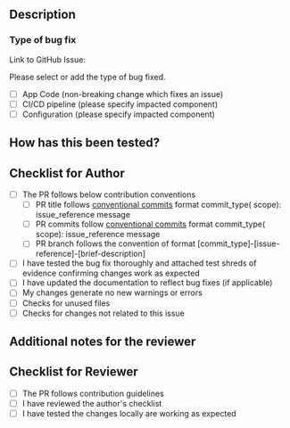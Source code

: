 ## Description

<!-- 
Please provide a summary of the bug being fixed, the motivation for fixing it, and any context regarding how it impacts the functionality or users. 
Please specify if this PR has a dependency on any other changes.
-->

### Type of bug fix

Link to GitHub Issue:

Please select or add the type of bug fixed.

- [ ] App Code (non-breaking change which fixes an issue)
- [ ] CI/CD pipeline (please specify impacted component)
- [ ] Configuration (please specify impacted component)

## How has this been tested?

<!--
Please describe the tests that you ran to verify your changes. Provide instructions so we can reproduce the bug, and describe the expected behavior after the fix.

- Test case 1 (please describe)
- Test case 2 (please describe)

Please attach relevant shreds of evidence supporting the test execution.
-->

## Checklist for Author

- [ ] The PR follows below contribution conventions
    - [ ] PR title follows [conventional commits](https://docs.cocogitto.io/guide/commit.html) format commit_type(
      scope): issue_reference message
    - [ ] PR commits follow [conventional commits](https://docs.cocogitto.io/guide/commit.html) format commit_type(
      scope): issue_reference message
    - [ ] PR branch follows the convention of format [commit_type]-[issue-reference]-[brief-description]
- [ ] I have tested the bug fix thoroughly and attached test shreds of evidence confirming changes work as expected
- [ ] I have updated the documentation to reflect bug fixes (if applicable)
- [ ] My changes generate no new warnings or errors
- [ ] Checks for unused files
- [ ] Checks for changes not related to this issue

## Additional notes for the reviewer

<!-- Add any information that can be useful to the reviewer -->

## Checklist for Reviewer

- [ ] The PR follows contribution guidelines
- [ ] I have reviewed the author's checklist
- [ ] I have tested the changes locally are working as expected
